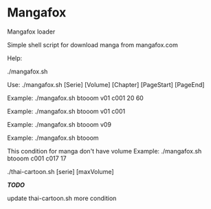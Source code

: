 Mangafox
========

Mangafox loader

Simple shell script for download manga from mangafox.com


Help:

./mangafox.sh 

Use: ./mangafox.sh [Serie] [Volume] [Chapter] [PageStart] [PageEnd]

Example: ./mangafox.sh btooom v01 c001 20 60

Example: ./mangafox.sh btooom v01 c001

Example: ./mangafox.sh btooom v09

Example: ./mangafox.sh btooom

This condition for manga don't have volume
Example: ./mangafox.sh btooom c001 c017 17 

./thai-cartoon.sh [serie] [maxVolume]

***TODO***

update thai-cartoon.sh more condition
